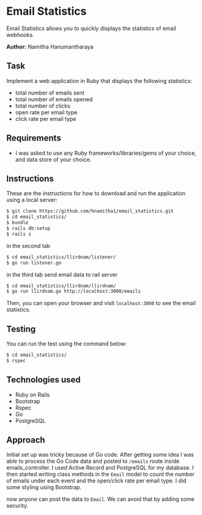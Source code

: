 Email Statistics  
================
Email Statistics allows you to quickly displays the statistics of email webhooks.

**Author:** Namitha Hanumantharaya

Task
----

Implement a web application in Ruby that displays the following statistics:
* total number of emails sent
* total number of emails opened
* total number of clicks
* open rate per email type
* click rate per email type

## Requirements

* I was asked to use any Ruby frameworks/libraries/gems of your choice, and data store of your choice.

Instructions
------------
These are the instructions for how to download and run the application using a local server:

```sh
$ git clone https://github.com/hnamitha1/email_statistics.git
$ cd email_statistics/
$ bundle
$ rails db:setup
$ rails s
```
in the second tab

```sh
$ cd email_statistics/llirdnam/listener/
$ go run listener.go
```
in the third tab send email data to rail server

```sh
$ cd email_statistics/llirdnam/llirdnam/
$ go run llirdnam.go http://localhost:3000/emails
```

Then, you can open your browser and visit `localhost:3000` to see the email statistics.

## Testing

You can run the test using the command below:

```sh
$ cd email_statistics/
$ rspec
```

Technologies used
-----------------
- Ruby on Rails
- Bootstrap
- Rspec
- Go
- PostgreSQL

## Approach 

Initial set up was tricky because of Go code. After getting some idea I was able to process the Go Code data and posted to `/emails` route inside emails_controller. I used Active Record and PostgreSQL for my database. I then started writing class methods in the `Email` model to count the number of emails under each event and the open/click rate per email type. I did some styling using Bootstrap. 

now anyone can post the data to `Email`. We can avoid that by adding some security. 








